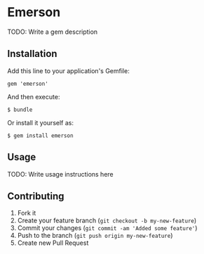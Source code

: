 # Emerson

TODO: Write a gem description

## Installation

Add this line to your application's Gemfile:

    gem 'emerson'

And then execute:

    $ bundle

Or install it yourself as:

    $ gem install emerson

## Usage

TODO: Write usage instructions here

## Contributing

1. Fork it
2. Create your feature branch (`git checkout -b my-new-feature`)
3. Commit your changes (`git commit -am 'Added some feature'`)
4. Push to the branch (`git push origin my-new-feature`)
5. Create new Pull Request
